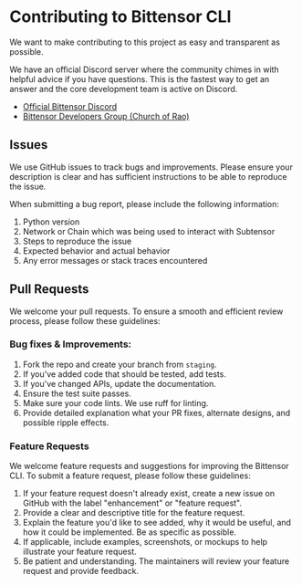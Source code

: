 # Contributing to Bittensor CLI
We want to make contributing to this project as easy and transparent as
possible.

We have an official Discord server where the community chimes in with helpful advice if you have questions. 
This is the fastest way to get an answer and the core development team is active on Discord.

* [Official Bittensor Discord](https://discord.gg/7wvFuPJZgq)
* [Bittensor Developers Group (Church of Rao)](https://discord.gg/4AMrc7B4)

## Issues
We use GitHub issues to track bugs and improvements. Please ensure your description is
clear and has sufficient instructions to be able to reproduce the issue.

When submitting a bug report, please include the following information:
1. Python version
2. Network or Chain which was being used to interact with Subtensor
3. Steps to reproduce the issue
4. Expected behavior and actual behavior
5. Any error messages or stack traces encountered

## Pull Requests
We welcome your pull requests. To ensure a smooth and efficient review process, please follow these guidelines:

### Bug fixes & Improvements:

1. Fork the repo and create your branch from `staging`.
2. If you've added code that should be tested, add tests.
3. If you've changed APIs, update the documentation.
4. Ensure the test suite passes.
5. Make sure your code lints. We use ruff for linting.
6. Provide detailed explanation what your PR fixes, alternate designs, and possible ripple effects.

### Feature Requests
We welcome feature requests and suggestions for improving the Bittensor CLI. To submit a feature request, please follow these guidelines:

1. If your feature request doesn't already exist, create a new issue on GitHub with the label "enhancement" or "feature request".
3. Provide a clear and descriptive title for the feature request.
4. Explain the feature you'd like to see added, why it would be useful, and how it could be implemented. Be as specific as possible.
5. If applicable, include examples, screenshots, or mockups to help illustrate your feature request.
6. Be patient and understanding. The maintainers will review your feature request and provide feedback. 
